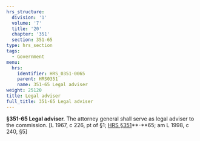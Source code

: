 ```yaml
---
hrs_structure:
  division: '1'
  volume: '7'
  title: '20'
  chapter: '351'
  section: 351-65
type: hrs_section
tags:
  - Government
menu:
  hrs:
    identifier: HRS_0351-0065
    parent: HRS0351
    name: 351-65 Legal adviser
weight: 25120
title: Legal adviser
full_title: 351-65 Legal adviser
---
```

**§351-65 Legal adviser.** The attorney general shall serve as legal adviser to the commission. [L 1967, c 226, pt of §1; [HRS §351](/title-20/chapter-351/section-351/)**-**65; am L 1998, c 240, §5]
